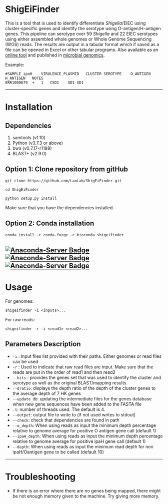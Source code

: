 # ShigEiFinder

This is a tool that is used to identify differentiate *Shigella*/EIEC 
using cluster-specific genes and identify the serotype using O-antigen/H-antigen genes. 
This pipeline can serotype over 59 *Shigella* and 22 EIEC serotypes using either assembled whole genomes 
or Whole Genome Sequencing (WGS) reads. The results are output in a tabular format which if saved as a 
file can be opened in Excel or other tabular programs. Also available as an [online tool](https://mgtdb.unsw.edu.au/ShigEiFinder/) and published in [microbial genomics](https://www.microbiologyresearch.org/content/journal/mgen/10.1099/mgen.0.000704).

Example:
````
#SAMPLE	ipaH	VIRULENCE_PLASMID	CLUSTER	SEROTYPE	O_ANTIGEN	H_ANTIGEN	NOTES
ERR1000679	+	1	CSD1	SD1	SD1		
````

---
# Installation 
## Dependencies
1. samtools (v1.10)
2. Python (v3.7.3 or above)
3. bwa (v0.7.17-r1188)
4. BLAST+ (v2.9.0)

## Option 1: Clone repository from gitHub
````
git clone https://github.com/LanLab/ShigEiFinder.git

cd ShigEiFinder

python setup.py install
````
Make sure that you have the dependencies installed.

## Option 2: Conda installation  
````
conda install -c conda-forge -c bioconda shigeifinder
````
[![Anaconda-Server Badge](https://anaconda.org/bioconda/shigeifinder/badges/installer/conda.svg)](https://conda.anaconda.org/bioconda) [![Anaconda-Server Badge](https://anaconda.org/bioconda/shigeifinder/badges/downloads.svg)](https://anaconda.org/bioconda/shigeifinder) [![Anaconda-Server Badge](https://anaconda.org/bioconda/shigeifinder/badges/version.svg)](https://anaconda.org/bioconda/shigeifinder)
---
# Usage
For genomes:
````
shigeifinder -i <inputs>...
````
For raw reads:
````
shigeifinder -r -i <read1> <read2>...
````

## Parameters Description
- ````-i```` : Input files list provided with their paths. Either genomes or read files can be used
- ````-r```` : Used to indicate that raw read files are input. Make sure that the reads are put in the order of read1 and then read2
- ````--hits```` : provides the genes set that was used to identify the cluster and serotype as well as the original BLAST/mapping results.
- ````--dratio````: displays the depth ratio of the depth of the cluster genes to the average depth of 7 HK genes
- ````--update_db````: updating the intermediate files for the genes database when new gene sequences have been added to the FASTA file
- ````-t````: number of threads used. The default is 4.
- ````--output````: output file to write to (if not used writes to stdout)
- ````--check````: check that dependencies are found in path
- ````--o_depth````: When using reads as input the minimum depth percentage relative to genome average for positive O antigen gene call (default 1)
- ````--ipaH_depth````: When using reads as input the minimum depth percentage relative to genome average for positive ipaH gene call (default 1)
- ````--depth````: When using reads as input the minimum read depth for non ipaH/Oantigen gene to be called (default 10)

---
# Troubleshooting
- If there is an error where there are no genes being mapped, there might be not enough memory given to the machine. Try giving more memory.
